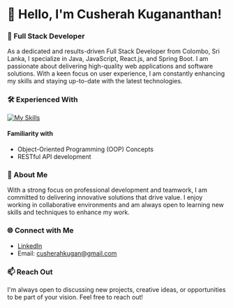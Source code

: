 # 👋 Hello, I'm Cusherah Kugananthan!

### 🌟 Full Stack Developer

As a dedicated and results-driven Full Stack Developer from Colombo, Sri Lanka, I specialize in Java, JavaScript, React.js, and Spring Boot. I am passionate about delivering high-quality web applications and software solutions. With a keen focus on user experience, I am constantly enhancing my skills and staying up-to-date with the latest technologies.

### 🛠️ Experienced With

[![My Skills](https://skillicons.dev/icons?i=java,js,php,c,mysql,html,css,nodejs,react,spring,tailwind,mui,bootstrap,aws,rds,gcp,git,github,vscode,intellij,figma,postman,agile,scrum,jira,trello)](https://skillicons.dev)

#### Familiarity with
- Object-Oriented Programming (OOP) Concepts
- RESTful API development

### 💼 About Me

With a strong focus on professional development and teamwork, I am committed to delivering innovative solutions that drive value. I enjoy working in collaborative environments and am always open to learning new skills and techniques to enhance my work.

### 🌐 Connect with Me

- [LinkedIn](https://www.linkedin.com/in/cusherah-kugan-9a9382315/)
- Email: [cusherahkugan@gmail.com](mailto:cusherahkugan@gmail.com)

### 📫 Reach Out

I'm always open to discussing new projects, creative ideas, or opportunities to be part of your vision. Feel free to reach out!
